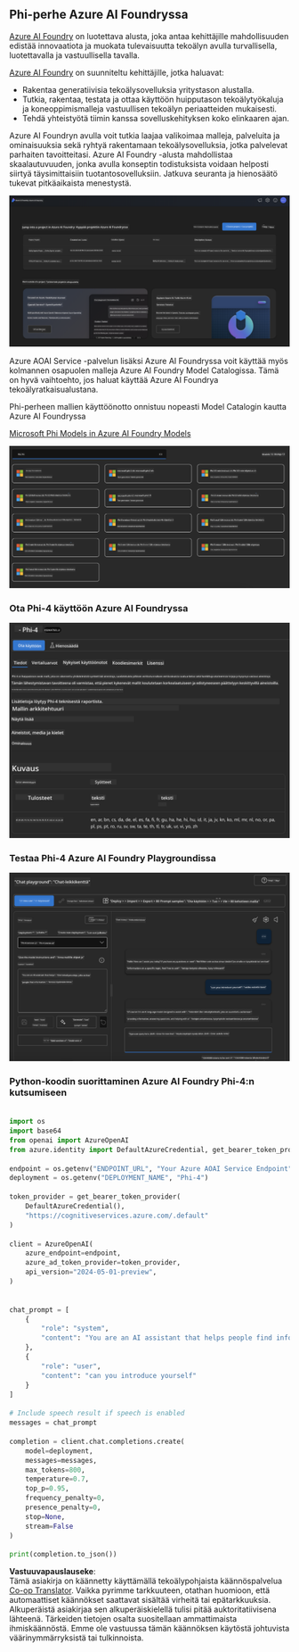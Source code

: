 <!--
CO_OP_TRANSLATOR_METADATA:
{
  "original_hash": "3ae21dc5554e888defbe57946ee995ee",
  "translation_date": "2025-05-09T09:06:33+00:00",
  "source_file": "md/01.Introduction/02/03.AzureAIFoundry.md",
  "language_code": "fi"
}
-->
## Phi-perhe Azure AI Foundryssa

[Azure AI Foundry](https://ai.azure.com) on luotettava alusta, joka antaa kehittäjille mahdollisuuden edistää innovaatiota ja muokata tulevaisuutta tekoälyn avulla turvallisella, luotettavalla ja vastuullisella tavalla.

[Azure AI Foundry](https://ai.azure.com) on suunniteltu kehittäjille, jotka haluavat:

- Rakentaa generatiivisia tekoälysovelluksia yritystason alustalla.
- Tutkia, rakentaa, testata ja ottaa käyttöön huipputason tekoälytyökaluja ja koneoppimismalleja vastuullisen tekoälyn periaatteiden mukaisesti.
- Tehdä yhteistyötä tiimin kanssa sovelluskehityksen koko elinkaaren ajan.

Azure AI Foundryn avulla voit tutkia laajaa valikoimaa malleja, palveluita ja ominaisuuksia sekä ryhtyä rakentamaan tekoälysovelluksia, jotka palvelevat parhaiten tavoitteitasi. Azure AI Foundry -alusta mahdollistaa skaalautuvuuden, jonka avulla konseptin todistuksista voidaan helposti siirtyä täysimittaisiin tuotantosovelluksiin. Jatkuva seuranta ja hienosäätö tukevat pitkäaikaista menestystä.

![portal](../../../../../translated_images/AIFoundryPorral.68f0acc7d5f47991d90f78fd199beb1123941bba27c39effe55ebfc1d07f114c.fi.png)

Azure AOAI Service -palvelun lisäksi Azure AI Foundryssa voit käyttää myös kolmannen osapuolen malleja Azure AI Foundry Model Catalogissa. Tämä on hyvä vaihtoehto, jos haluat käyttää Azure AI Foundrya tekoälyratkaisualustana.

Phi-perheen mallien käyttöönotto onnistuu nopeasti Model Catalogin kautta Azure AI Foundryssa

[Microsoft Phi Models in Azure AI Foundry Models](https://ai.azure.com/explore/models/?selectedCollection=phi)

![ModelCatalog](../../../../../translated_images/AIFoundryModelCatalog.65aadf44c7a47e16a745104efa3ca2b49580c7be190f901a3da6d6533fc37b07.fi.png)

### **Ota Phi-4 käyttöön Azure AI Foundryssa**

![Phi4](../../../../../translated_images/AIFoundryPhi4.dd27d994739126af80d23e8ec9d3bfd7e6b518d3993aa729fdd4c26e1add8d35.fi.png)

### **Testaa Phi-4 Azure AI Foundry Playgroundissa**

![Playground](../../../../../translated_images/AIFoundryPlayground.11365174557f8eac71ce4d439d344dd767a1b04701e9ffe73642feefb099188d.fi.png)

### **Python-koodin suorittaminen Azure AI Foundry Phi-4:n kutsumiseen**

```python

import os  
import base64
from openai import AzureOpenAI  
from azure.identity import DefaultAzureCredential, get_bearer_token_provider  
        
endpoint = os.getenv("ENDPOINT_URL", "Your Azure AOAI Service Endpoint")  
deployment = os.getenv("DEPLOYMENT_NAME", "Phi-4")  
      
token_provider = get_bearer_token_provider(  
    DefaultAzureCredential(),  
    "https://cognitiveservices.azure.com/.default"  
)  
  
client = AzureOpenAI(  
    azure_endpoint=endpoint,  
    azure_ad_token_provider=token_provider,  
    api_version="2024-05-01-preview",  
)  
  

chat_prompt = [
    {
        "role": "system",
        "content": "You are an AI assistant that helps people find information."
    },
    {
        "role": "user",
        "content": "can you introduce yourself"
    }
] 
    
# Include speech result if speech is enabled  
messages = chat_prompt 

completion = client.chat.completions.create(  
    model=deployment,  
    messages=messages,
    max_tokens=800,  
    temperature=0.7,  
    top_p=0.95,  
    frequency_penalty=0,  
    presence_penalty=0,
    stop=None,  
    stream=False  
)  
  
print(completion.to_json())  

```

**Vastuuvapauslauseke**:  
Tämä asiakirja on käännetty käyttämällä tekoälypohjaista käännöspalvelua [Co-op Translator](https://github.com/Azure/co-op-translator). Vaikka pyrimme tarkkuuteen, otathan huomioon, että automaattiset käännökset saattavat sisältää virheitä tai epätarkkuuksia. Alkuperäistä asiakirjaa sen alkuperäiskielellä tulisi pitää auktoritatiivisena lähteenä. Tärkeiden tietojen osalta suositellaan ammattimaista ihmiskäännöstä. Emme ole vastuussa tämän käännöksen käytöstä johtuvista väärinymmärryksistä tai tulkinnoista.